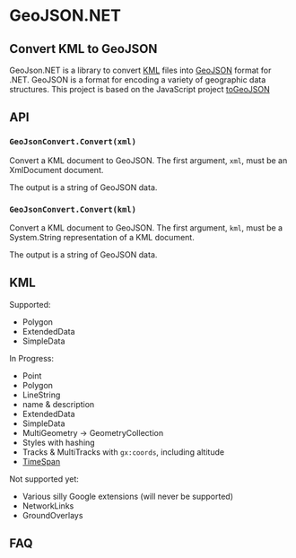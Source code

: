 # GeoJSON.NET

## Convert KML to GeoJSON

GeoJson.NET is a library to convert [KML](https://developers.google.com/kml/documentation/) files into [GeoJSON](http://www.geojson.org/) format for .NET. GeoJSON is a format for encoding a variety of geographic data structures. This project is based on the JavaScript project [toGeoJSON](http://mapbox.github.io/togeojson/)

## API

### `GeoJsonConvert.Convert(xml)`

Convert a KML document to GeoJSON. The first argument, `xml`, must be an XmlDocument
document.

The output is a string of GeoJSON data.

### `GeoJsonConvert.Convert(kml)`

Convert a KML document to GeoJSON. The first argument, `kml`, must be a System.String representation of a KML document.

The output is a string of GeoJSON data.

## KML

Supported:

* Polygon
* ExtendedData
* SimpleData

In Progress:

* Point
* Polygon
* LineString
* name & description
* ExtendedData
* SimpleData
* MultiGeometry -> GeometryCollection
* Styles with hashing
* Tracks & MultiTracks with `gx:coords`, including altitude
* [TimeSpan](https://developers.google.com/kml/documentation/kmlreference#timespan)

Not supported yet:

* Various silly Google extensions (will never be supported)
* NetworkLinks
* GroundOverlays

## FAQ

